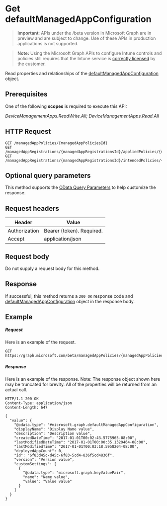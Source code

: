 ﻿# Get defaultManagedAppConfiguration

> **Important**: APIs under the /beta version in Microsoft Graph are in preview and are subject to change. Use of these APIs in production applications is not supported.

> **Note:** Using the Microsoft Graph APIs to configure Intune controls and policies still requires that the Intune service is [correctly licensed](https://go.microsoft.com/fwlink/?linkid=839381) by the customer.

Read properties and relationships of the [defaultManagedAppConfiguration](../resources/intune_mam_defaultmanagedappconfiguration.md) object.
## Prerequisites
One of the following **scopes** is required to execute this API:

*DeviceManagementApps.ReadWrite.All; DeviceManagementApps.Read.All*
## HTTP Request
<!-- {
  "blockType": "ignored"
}
-->
```http
GET /managedAppPolicies/{managedAppPoliciesId}
GET /managedAppRegistrations/{managedAppRegistrationsId}/appliedPolicies/{managedAppPolicyId}
GET /managedAppRegistrations/{managedAppRegistrationsId}/intendedPolicies/{managedAppPolicyId}
```

## Optional query parameters
This method supports the [OData Query Parameters](http://developer.microsoft.com/en-us/graph/docs/overview/query_parameters) to help customize the response.
## Request headers
|Header|Value|
|---|---|
|Authorization|Bearer {token}. Required.|
|Accept|application/json|

## Request body
Do not supply a request body for this method.

## Response

If successful, this method returns a `200 OK` response code and [defaultManagedAppConfiguration](../resources/intune_mam_defaultmanagedappconfiguration.md) object in the response body.

## Example

##### Request

Here is an example of the request.
```http
GET https://graph.microsoft.com/beta/managedAppPolicies/{managedAppPoliciesId}
```

##### Response

Here is an example of the response. Note: The response object shown here may be truncated for brevity. All of the properties will be returned from an actual call.
```http
HTTP/1.1 200 OK
Content-Type: application/json
Content-Length: 647

{
  "value": {
    "@odata.type": "#microsoft.graph.defaultManagedAppConfiguration",
    "displayName": "Display Name value",
    "description": "Description value",
    "createdDateTime": "2017-01-01T00:02:43.5775965-08:00",
    "lastModifiedDateTime": "2017-01-01T00:00:35.1329464-08:00",
    "lastModifiedTime": "2017-01-01T00:03:18.5958204-08:00",
    "deployedAppCount": 0,
    "id": "6f83d45c-d45c-6f83-5cd4-836f5cd4836f",
    "version": "Version value",
    "customSettings": [
      {
        "@odata.type": "microsoft.graph.keyValuePair",
        "name": "Name value",
        "value": "Value value"
      }
    ]
  }
}
```



